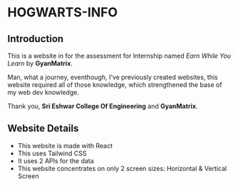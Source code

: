 # HOGWARTS-INFO

## Introduction

This is a website in for the assessment for Internship named _Earn While You Learn_ by **GyanMatrix**.

Man, what a journey, eventhough, I've previously created websites, this website required all of those knowledge, which strengthened the base of my web dev knowledge.

Thank you, **Sri Eshwar College Of Engineering** and **GyanMatrix**.

## Website Details

- This website is made with React
- This uses Tailwind CSS
- It uses 2 APIs for the data
- This website concentrates on only 2 screen sizes: Horizontal & Vertical Screen
